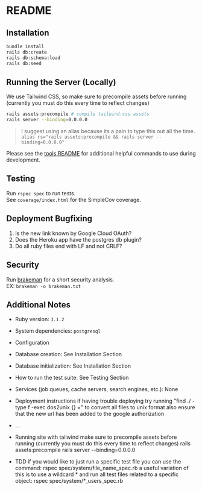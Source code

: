 # README

## Installation
```bash
bundle install
rails db:create
rails db:schema:load
rails db:seed
```

## Running the Server (Locally)
We use Tailwind CSS, so make sure to precompile assets before running (currently you must do this every time to reflect changes)

```bash
rails assets:precompile # compile tailwind.css assets
rails server --binding=0.0.0.0
```

> I suggest using an alias because its a pain to type this out all the time. \
> `alias rs="rails assets:precompile && rails server --binding=0.0.0.0"`

Please see the [tools README](blsa_tools/README.md) for additional helpful commands to use during development.

## Testing
Run `rspec spec` to run tests. \
See `coverage/index.html` for the SimpleCov coverage.

## Deployment Bugfixing
1. Is the new link known by Google Cloud OAuth?
2. Does the Heroku app have the postgres db plugin?
3. Do all ruby files end with LF and not CRLF?

## Security
Run [brakeman](https://brakemanscanner.org/docs/quickstart/) for a short security analysis. \
EX: `brakeman -o brakeman.txt`

## Additional Notes
* Ruby version: `3.1.2`

* System dependencies: `postgresql`

* Configuration

* Database creation: See Installation Section

* Database initialization: See Installation Section

* How to run the test suite: See Testing Section

* Services (job queues, cache servers, search engines, etc.): None

* Deployment instructions
if having trouble deploying try running "find ./ -type f -exec dos2unix {} +" to convert all files to unix format
also ensure that the new url has been added to the google authorization

* ...

* Running site with tailwind
make sure to precompile assets before running (currently you must do this every time to reflect changes)
rails assets:precompile
rails server --binding=0.0.0.0

* TDD
if you would like to just run a specific test file you can use the command:
rspec spec/system/file_name_spec.rb
a useful variation of this is to use a wildcard * and run all test files related to a specific object:
rspec spec/system/*_users_spec.rb
